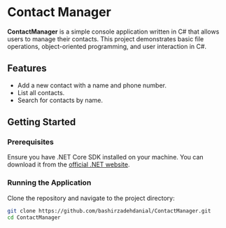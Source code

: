 # Contact Manager

**ContactManager** is a simple console application written in C# that allows users to manage their contacts. This project demonstrates basic file operations, object-oriented programming, and user interaction in C#.

## Features

- Add a new contact with a name and phone number.
- List all contacts.
- Search for contacts by name.

## Getting Started

### Prerequisites

Ensure you have .NET Core SDK installed on your machine. You can download it from the [official .NET website](https://dotnet.microsoft.com/download).

### Running the Application

Clone the repository and navigate to the project directory:
```bash
git clone https://github.com/bashirzadehdanial/ContactManager.git
cd ContactManager
